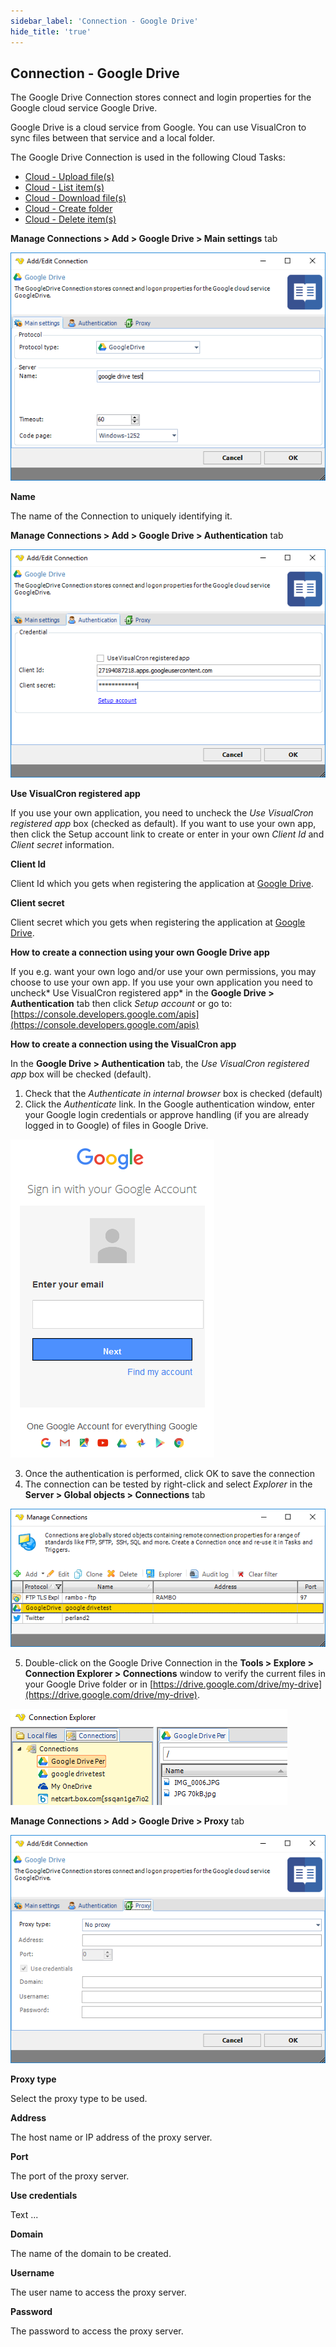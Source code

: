 ```yaml
---
sidebar_label: 'Connection - Google Drive'
hide_title: 'true'
---
```


## Connection - Google Drive

The Google Drive Connection stores connect and login properties for the Google cloud service Google Drive.
 
Google Drive is a cloud service from Google. You can use VisualCron to sync files between that service and a local folder.
 
The Google Drive Connection is used in the following Cloud Tasks:

* [Cloud - Upload file(s)](clouduploadfiles)
* [Cloud - List item(s)](cloudlistitems)
* [Cloud - Download file(s)](clouddownloadfiles)
* [Cloud - Create folder](cloudcreatefolder)
* [Cloud - Delete item(s)](clouddeleteitems)
 
**Manage Connections > Add > Google Drive > Main settings** tab

![](../../../static/img/connectiongoogledrivemainsettings.png)

**Name**

The name of the Connection to uniquely identifying it.
 
**Manage Connections > Add > Google Drive > Authentication** tab

![](../../../static/img/connectiongoogledriveauthentication.png)

**Use VisualCron registered app**

If you use your own application, you need to uncheck the *Use VisualCron registered app* box (checked as default). If you want to use your own app, then click the Setup account link to create or enter in your own *Client Id* and *Client secret* information.
 
**Client Id**

Client Id which you gets when registering the application at [Google Drive](https://console.developers.google.com/apis).
 
**Client secret**

Client secret which you gets when registering the application at [Google Drive](https://console.developers.google.com/apis).
 
**How to create a connection using your own Google Drive app**

If you e.g. want your own logo and/or use your own permissions, you may choose to use your own app.
If you use your own application you need to uncheck* Use VisualCron registered app* in the **Google Drive > Authentication** tab then click *Setup account* or go to: [https://console.developers.google.com/apis](https://console.developers.google.com/apis)
 
**How to create a connection using the VisualCron app**

In the **Google Drive > Authentication** tab, the *Use VisualCron registered app* box will be checked (default).
 
1. Check that the *Authenticate in internal browser* box is checked (default)
2. Click the *Authenticate* link. In the Google authentication window, enter your Google login credentials or approve handling (if you are already logged in to Google) of files in Google Drive.

![](../../../static/img/connectiongoogledrivegogglesignin.png)

3. Once the authentication is performed, click OK to save the connection
4. The connection can be tested by right-click and select *Explorer* in the **Server > Global objects > Connections** tab

![](../../../static/img/connectiongoogledriveexplorer.png)

5. Double-click on the Google Drive Connection in the **Tools > Explore > Connection Explorer > Connections** window to verify the current files in your Google Drive folder or in [https://drive.google.com/drive/my-drive](https://drive.google.com/drive/my-drive).

![](../../../static/img/connectiongoogledriveconnectionexplorer.png)

**Manage Connections > Add > Google Drive > Proxy** tab

![](../../../static/img/connectiongoogledriveproxy.png)

**Proxy type**

Select the proxy type to be used.
 
**Address**

The host name or IP address of the proxy server.
 
**Port**

The port of the proxy server.
 
**Use credentials**

Text ...
 
**Domain**

The name of the domain to be created.
 
**Username**

The user name to access the proxy server.
 
**Password**

The password to access the proxy server.